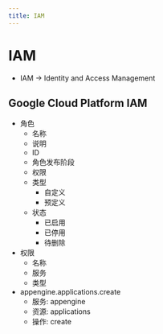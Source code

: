 ```yaml
---
title: IAM
---
```


# IAM

- IAM -> Identity and Access Management

## Google Cloud Platform IAM

- 角色
  - 名称
  - 说明
  - ID
  - 角色发布阶段
  - 权限
  - 类型
    - 自定义
    - 预定义
  - 状态
    - 已启用
    - 已停用
    - 待删除
- 权限
  - 名称
  - 服务
  - 类型
- appengine.applications.create
  - 服务: appengine
  - 资源: applications
  - 操作: create

